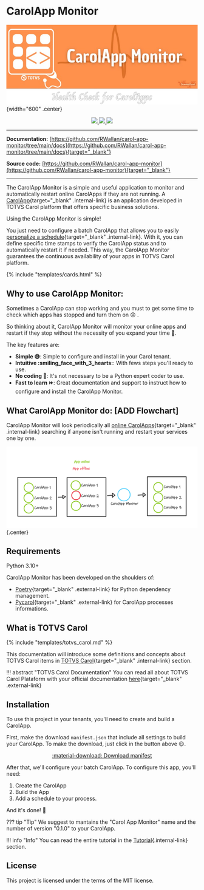 # CarolApp Monitor

![logo](assets/images/logo.png){width="600" .center}

<p align="center">
    <a href="https://codecov.io/gh/RWallan/carol-app-monitor" target="_blank"> 
    <img src="https://codecov.io/gh/RWallan/carol-app-monitor/branch/main/graph/badge.svg?token=zP2gCNgi0t"/> 
    </a>
    <a href="https://github.com/RWallan/carol-app-monitor/actions/workflows/test_pipeline.yml" target="_blank"> 
    <img src="https://github.com/RWallan/carol-app-monitor/actions/workflows/test_pipeline.yml/badge.svg"/> 
    </a>
    <a href="https://github.com/RWallan/carol-app-monitor" target="_blank"><img src="https://img.shields.io/github/issues/RWallan/carol-app-monitor">
    </a>
</p>

---

**Documentation:** [https://github.com/RWallan/carol-app-monitor/tree/main/docs](https://github.com/RWallan/carol-app-monitor/tree/main/docs){target="_blank"}

**Source code:** [https://github.com/RWallan/carol-app-monitor](https://github.com/RWallan/carol-app-monitor){target="_blank"}

---

The CarolApp Monitor is a simple and useful application to monitor and automatically restart online CarolApps if they are not running. A [CarolApp](#){target="_blank" .internal-link} is an application developed in TOTVS Carol platform that offers specific business solutions.

Using the CarolApp Monitor is simple!

You just need to configure a batch CarolApp that allows you to easily [personalize a schedule](#){target="_blank" .internal-link}. With it, you can define specific time stamps to verify the CarolApp status and to automatically restart it if needed. This way, the CarolApp Monitor guarantees the continuous availability of your apps in TOTVS Carol platform.


{% include "templates/cards.html" %}

## Why to use CarolApp Monitor:

Sometimes a CarolApp can stop working and you must to get some time to check which apps has stopped and turn them on :disappointed: .

So thinking about it, CarolApp Monitor will monitor your online apps and restart if they stop without the necessity of you expand your time :rocket:.

The key features are:

* **Simple :sweat_smile:**: Simple to configure and install in your Carol tenant.
* **Intuitive :smiling_face_with_3_hearts:**: With fews steps you'll ready to use.
* **No coding :no_entry_sign:**: It's not necessary to be a Python expert coder to use.
* **Fast to learn :fast_forward:**: Great documentation and support to instruct how to configure and install the CarolApp Monitor.

## What CarolApp Monitor do: [ADD Flowchart]

CarolApp Monitor will look periodically all [online CarolApps](#){target="_blank" .internal-link} searching if anyone isn't running and restart your services one by one.

![FlowChart](assets/images/flowchart.png){.center}

## Requirements

Python 3.10+

CarolApp Monitor has been developed on the shoulders of:

* [Poetry](https://python-poetry.org/docs/){target="_blank" .external-link} for Python dependency management.
* [Pycarol](https://pycarol.readthedocs.io/en/2.54.15/index.html){target="_blank" .external-link} for CarolApp processes informations.

## What is TOTVS Carol

{% include "templates/totvs_carol.md" %}

This documentation will introduce some definitions and concepts about TOTVS Carol items in [TOTVS Carol](./carol/index.md){target="_blank" .internal-link} section.

!!! abstract "TOTVS Carol Documentation"
    You can read all about TOTVS Carol Plataform with your official documentation [here](https://docs.carol.ai/docs/intro/#totvs-carol){target="_blank" .external-link}

## Installation

To use this project in your tenants, you'll need to create and build a CarolApp. 

First, make the download `manifest.json` that include all settings to build your CarolApp. To make the download, just click in the button above :wink:.

<center>
    <a href="./assets/manifest.json" download="manifest.json" class="md-button md-button--primary">:material-download: Download manifest</a>
</center>

After that, we'll configure your batch CarolApp. To configure this app, you'll need:

1. Create the CarolApp
1. Build the App
1. Add a schedule to your process.

And it's done! :partying_face:

??? tip "Tip"
    We suggest to mantains the "Carol App Monitor" name and the number of version "0.1.0" to your CarolApp.

!!! info "Info"
    You can read the entire tutorial in the [Tutorial](./tutorial/index.md){.internal-link} section.

## License
This project is licensed under the terms of the MIT license.

